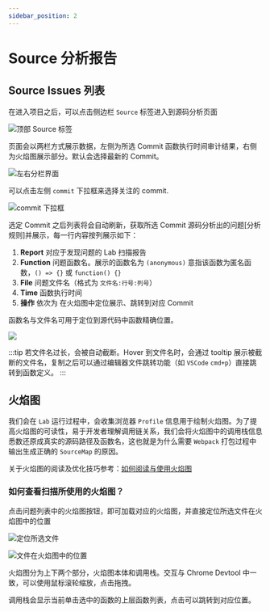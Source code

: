 ```yaml
---
sidebar_position: 2
---
```


# Source 分析报告

## Source Issues 列表

在进入项目之后，可以点击侧边栏 `Source` 标签进入到源码分析页面

![顶部 Source 标签](/source/source-tab.png)

页面会以两栏方式展示数据，左侧为所选 Commit 函数执行时间审计结果，右侧为火焰图展示部分。默认会选择最新的 Commit。

![左右分栏界面](/source/source-overview.png)

可以点击左侧 `commit` 下拉框来选择关注的 commit.

![commit 下拉框](/source/commit-select.png)

选定 Commit 之后列表将会自动刷新，获取所选 Commit 源码分析出的问题[分析规则]并展示，每一行内容按列展示如下：

1. **Report** 对应于发现问题的 Lab 扫描报告
2. **Function** 问题函数名。展示的函数名为 `(anonymous)` 意指该函数为匿名函数，`() => {}` 或 `function() {}`
3. **File** 问题文件名（格式为 `文件名:行号:列号`）
4. **Time** 函数执行时间
5. **操作** 依次为 在火焰图中定位展示、跳转到对应 Commit

函数名与文件名可用于定位到源代码中函数精确位置。

![](/source/source-issue.png)

:::tip
若文件名过长，会被自动截断。Hover 到文件名时，会通过 tooltip 展示被截断的文件名，复制之后可以通过编辑器文件跳转功能（如 `VSCode` `cmd+p`）直接跳转到函数定义。
:::

## 火焰图

我们会在 `Lab` 运行过程中，会收集浏览器 `Profile` 信息用于绘制火焰图。为了提高火焰图的可读性，易于开发者理解调用链关系，我们会将火焰图中的调用栈信息悉数还原成真实的源码路径及函数名，这也就是为什么需要 `Webpack` 打包过程中输出生成正确的 `SourceMap` 的原因。

关于火焰图的阅读及优化技巧参考：[如何阅读与使用火焰图](./flamechart)

### 如何查看扫描所使用的火焰图？

点击问题列表中的火焰图按钮，即可加载对应的火焰图，并直接定位所选文件在火焰图中的位置

![定位所选文件](/source/show-in-flamechart.png)

![文件在火焰图中的位置](/source/flamechart.png)

火焰图分为上下两个部分，火焰图本体和调用栈。交互与 Chrome Devtool 中一致，可以使用鼠标滚轮缩放，点击拖拽。

调用栈会显示当前单击选中的函数的上层函数列表，点击可以跳转到对应位置。
